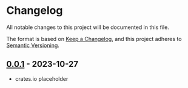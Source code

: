 # Changelog

All notable changes to this project will be documented in this file.

The format is based on [Keep a Changelog](https://keepachangelog.com/en/1.0.0/),
and this project adheres to [Semantic Versioning](https://semver.org/spec/v2.0.0.html).

## [0.0.1] - 2023-10-27

- crates.io placeholder

[0.0.1]: https://github.com/r-bk/tighterror/releases/tag/v0.0.1

